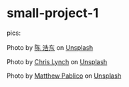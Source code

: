 # small-project-1

pics:

Photo by <a href="https://unsplash.com/@chenhd?utm_content=creditCopyText&utm_medium=referral&utm_source=unsplash">陈 浩东</a> on <a href="https://unsplash.com/photos/a-child-runs-in-a-large-circular-room-with-overhead-light-Gm43VVafvZE?utm_content=creditCopyText&utm_medium=referral&utm_source=unsplash">Unsplash</a>
      
Photo by <a href="https://unsplash.com/@chris_lynch_?utm_content=creditCopyText&utm_medium=referral&utm_source=unsplash">Chris Lynch</a> on <a href="https://unsplash.com/photos/man-with-red-hair-and-freckles-looking-intently-bEOJ7toqz7U?utm_content=creditCopyText&utm_medium=referral&utm_source=unsplash">Unsplash</a>
      
Photo by <a href="https://unsplash.com/@matthewpablico?utm_content=creditCopyText&utm_medium=referral&utm_source=unsplash">Matthew Pablico</a> on <a href="https://unsplash.com/photos/a-room-filled-with-records-art-and-miscellaneous-items-XMvRXdPJI_w?utm_content=creditCopyText&utm_medium=referral&utm_source=unsplash">Unsplash</a>
      
